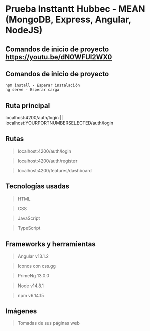 # Prueba Insttantt Hubbec - MEAN (MongoDB, Express, Angular, NodeJS)

## Comandos de inicio de proyecto https://youtu.be/dN0WFUl2WX0

## Comandos de inicio de proyecto
    npm install - Esperar instalación
    ng serve - Esperar carga
    
## Ruta principal
  localhost:4200/auth/login || localhost:YOURPORTNUMBERSELECTED/auth/login

## Rutas
  >   localhost:4200/auth/login

  >   localhost:4200/auth/register

  >   localhost:4200/features/dashboard


  
## Tecnologías usadas
  >  HTML

  >  CSS

  >  JavaScript
  
  >  TypeScript
  
## Frameworks y herramientas
  >  Angular v13.1.2

  >  Iconos con css.gg
  
  >  PrimeNg 13.0.0

  >  Node v14.8.1
  
  >  npm v6.14.15

## Imágenes
  >  Tomadas de sus páginas web
  
